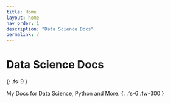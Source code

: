 ```yaml
---
title: Home
layout: home
nav_order: 1
description: "Data Science Docs"
permalink: /
---
```


# **Data Science Docs**
{: .fs-9 }

My Docs for Data Science, Python and More.
{: .fs-6 .fw-300 }


